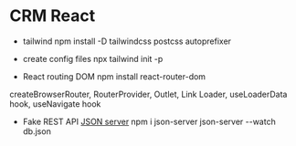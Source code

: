 # CRM React

- tailwind
npm install -D tailwindcss postcss autoprefixer

- create config files
npx tailwind init -p

- React routing DOM
npm install react-router-dom

createBrowserRouter, RouterProvider, Outlet, Link
Loader, useLoaderData hook, useNavigate hook
- Fake REST API [JSON server](https://www.npmjs.com/package/json-server) 
npm i json-server
json-server --watch db.json